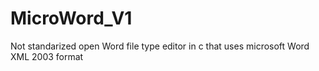 # MicroWord_V1
Not standarized open Word file type editor in c that uses microsoft Word XML 2003 format
